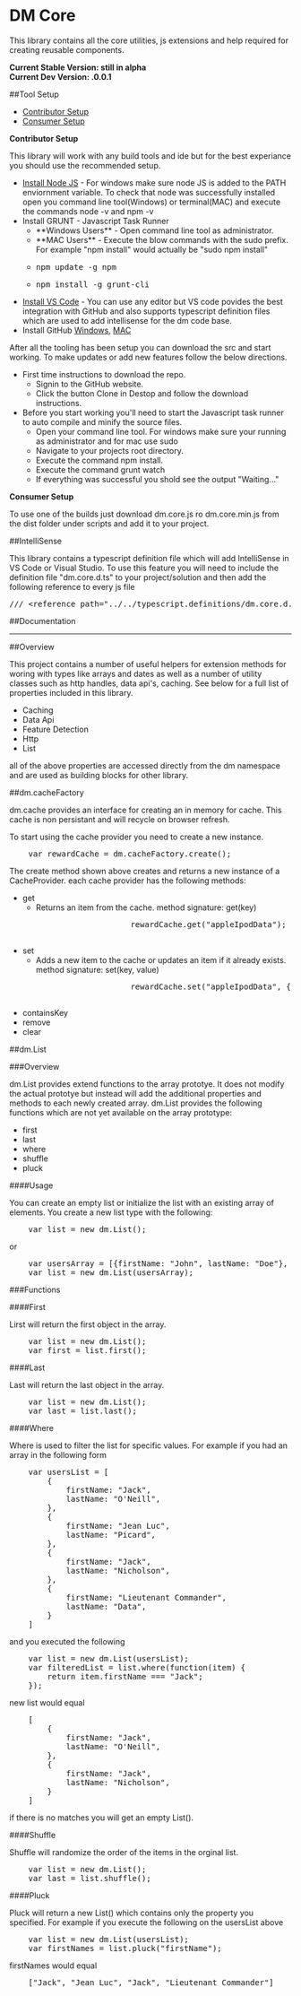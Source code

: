 # DM Core

This library contains all the core utilities, js extensions and help required for creating reusable components.

**Current Stable Version: still in alpha**<br>
**Current Dev Version: .0.0.1**

##Tool Setup

<ul>
	<li><a href="#ContributorSetup">Contributor Setup</a></li>
	<li><a href="#ConsumerSetup">Consumer Setup</a></li>
</ul>

<span name="#ContributorSetup" id="#ContributorSetup">**Contributor Setup**</span>

This library will work with any build tools and ide but for the best experiance you should use the recommended setup.

<ul>
	<li><a href="https://nodejs.org/download/" target="_blank">Install Node JS</a> - For windows make sure node JS is added to the PATH enviornment variable. To check that node was successfully installed open you command line tool(Windows) or terminal(MAC) and execute the commands node -v and npm -v</li>
	<li>Install GRUNT - Javascript Task Runner
		<ul>
			<li>**Windows Users** - Open command line tool as administrator.</li>
			<li>**MAC Users** - Execute the blow commands with the sudo prefix. For example "npm install" would actually be "sudo npm install"</li>
			<li><pre>npm update -g npm</pre></li>
			<li><pre>npm install -g grunt-cli</pre></li>
		</ul>
	</li>
	<li><a href="https://www.visualstudio.com/en-us/products/code-vs.aspx" target="_blank">Install VS Code</a> - You can use any editor but VS code povides the best integration with GitHub and also supports typescript definition files which are used to add intellisense for the dm code base.</li>
	<li>Install GitHub <a href="https://windows.github.com/" target="_blank">Windows</a>, <a href="https://mac.github.com/" target="_blank">MAC</a></li>
</ul>

After all the tooling has been setup you can download the src and start working. To make updates or add new features follow the below directions.

<ul>
	<li>
		First time instructions to download the repo.
		<ul>
			<li>Signin to the GitHub website.</li>
			<li>Click the button Clone in Destop and follow the download instructions.</li>		
		</ul>
	</li>
	<li>
		Before you start working you'll need to start the Javascript task runner to auto compile and minify the source files.
		<ul>
			<li>Open your command line tool. For windows make sure your running as administrator and for mac use sudo</li>
			<li>Navigate to your projects root directory.</li>
			<li>Execute the command npm install.</li>
			<li>Execute the command grunt watch</li>
			<li>If everything was successful you shold see the output "Waiting..."</li>
		</ul>
	</li>		
</ul>


**Consumer Setup**

To use one of the builds just download dm.core.js ro dm.core.min.js from the dist folder under scripts and add it to your project. 

##IntelliSense

This library contains a typescript definition file which will add IntelliSense in VS Code or Visual Studio. To use this feature you will need to include the definition file "dm.core.d.ts" to your project/solution and then add the following reference to every js file 
<pre>/// &lt;reference path="../../typescript.definitions/dm.core.d.ts"/&gt;</pre>


##Documentation
___


##Overview

This project contains a number of useful helpers for extension methods for woring with types like arrays and dates as well as a number of utility classes such as http handles, data api's, caching. See below for a full list of properties included in this library.

<ul>
	<li>Caching</li>
	<li>Data Api</li>
	<li>Feature Detection</li>
	<li>Http</li>
	<li>List</li>
</ul>


all of the above properties are accessed directly from the dm namespace and are used as building blocks for other library.

##dm.cacheFactory

dm.cache provides an interface for creating an in memory for cache. This cache is non persistant and will recycle on browser refresh.

To start using the cache provider you need to create a new instance.

<pre>
	var rewardCache = dm.cacheFactory.create();
</pre>

The create method shown above creates and returns a new instance of a CacheProvider. each cache provider has the following methods:

<ul>
	<li>
		get
		<ul>
			<li>
				Returns an item from the cache. 
				method signature: get(key)
				<pre>
					rewardCache.get("appleIpodData");
				</pre>
			</li>
		</ul>
	</li>	
	<li>
		set
		<ul>
			<li>
				Adds a new item to the cache or updates an item if it already exists.
				method signature: set(key, value) 
				<pre>
					rewardCache.set("appleIpodData", { color: 'black', size: '32gb' });
				</pre>
			</li>
		</ul>
	</li>
	<li>containsKey</li>
	<li>remove</li>
	<li>clear</li>
</ul>

##dm.List

###Overview
	
dm.List provides extend functions to the array prototye. It does not modify the actual prototye but instead will add the additional properties and methods to each newly created array. dm.List provides the following functions which are not yet available on the array prototype:

<ul>
	<li>first</li>
	<li>last</li>
	<li>where</li>
	<li>shuffle</li>
	<li>pluck</li>
</ul>

####Usage

You can create an empty list or initialize the list with an existing array of elements. You create a new list type with the following:

<pre>
	var list = new dm.List();
</pre>

or
<pre>
	var usersArray = [{firstName: "John", lastName: "Doe"}, {firstName: "Jane", lastName: "Doe"}];
	var list = new dm.List(usersArray);
</pre>

###Functions

####First

Lirst will return the first object in the array.
<pre>
	var list = new dm.List();
	var first = list.first();
</pre> 

####Last

Last will return the last object in the array.
<pre>
	var list = new dm.List();
	var last = list.last();
</pre> 

####Where

Where is used to filter the list for specific values. For example if you had an array in the following form
<pre>
	var usersList = [
		{
			firstName: "Jack",
			lastName: "O'Neill",
		},
		{
			firstName: "Jean Luc",
			lastName: "Picard",
		},
		{
			firstName: "Jack",
			lastName: "Nicholson",
		},
		{
			firstName: "Lieutenant Commander",
			lastName: "Data",
		}
	]
</pre>

and you executed the following

<pre>
	var list = new dm.List(usersList);
	var filteredList = list.where(function(item) {
		return item.firstName === "Jack";
	});
</pre> 

new list would equal

<pre>
	[
		{
			firstName: "Jack",
			lastName: "O'Neill",
		},		
		{
			firstName: "Jack",
			lastName: "Nicholson",
		}		
	]
</pre>

if there is no matches you will get an empty List().

####Shuffle

Shuffle will randomize the order of the items in the orginal list. 
<pre>
	var list = new dm.List();
	var last = list.shuffle();
</pre> 


####Pluck

Pluck will return a new List() which contains only the property you specified. For example if you execute the following on the usersList above 
<pre>
	var list = new dm.List(usersList);
	var firstNames = list.pluck("firstName");
</pre> 

firstNames would equal

<pre>
	["Jack", "Jean Luc", "Jack", "Lieutenant Commander"]
</pre>